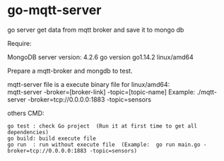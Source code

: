 # go-mqtt-server
go server get data from mqtt broker and save it to mongo db


Require:

MongoDB server version: 4.2.6
go version go1.14.2 linux/amd64


Prepare a mqtt-broker and mongdb to test.


mqtt-server file is a execute binary file for linux/amd64:	
		mqtt-server -broker=[broker-link] -topic=[topic-name]
Example:
		./mqtt-server -broker=tcp://0.0.0.0:1883 -topic=sensors
		

		
		

others CMD:
	
	go test : check Go project  (Run it at first time to get all dependencies)
	go build: build execute file
	go run  : run without execute file  (Example:  go run main.go -broker=tcp://0.0.0.0:1883 -topic=sensors)
	

